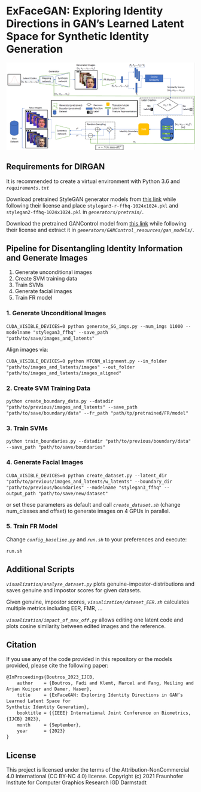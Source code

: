# ExFaceGAN: Exploring Identity Directions in GAN’s Learned Latent Space for Synthetic Identity Generation

![DIRGAN Overview](images/Overview_DIRGAN_Framework.png?raw=true)

## Requirements for DIRGAN
It is recommended to create a virtual environment with Python 3.6 and *`requirements.txt`*

Download pretrained StyleGAN generator models from [this link](https://github.com/NVlabs/stylegan3) while following their license and place `stylegan3-r-ffhq-1024x1024.pkl` and `stylegan2-ffhq-1024x1024.pkl` in *`generators/pretrain/`*.

Download the pretrained GANControl model from [this link](https://github.com/amazon-science/gan-control) while following their license and extract it in *`generators/GANControl_resources/gan_models/`*.

## Pipeline for Disentangling Identity Information and Generate Images
1. Generate unconditional images
2. Create SVM training data
3. Train SVMs
4. Generate facial images
5. Train FR model

### 1. Generate Unconditional Images
```
CUDA_VISIBLE_DEVICES=0 python generate_SG_imgs.py --num_imgs 11000 --modelname "stylegan3_ffhq" --save_path "path/to/save/images_and_latents"
```
Align images via:
```
CUDA_VISIBLE_DEVICES=0 python MTCNN_alignment.py --in_folder "path/to/images_and_latents/images" --out_folder "path/to/images_and_latents/images_aligned"
```

### 2. Create SVM Training Data
```
python create_boundary_data.py --datadir "path/to/previous/images_and_latents" --save_path "path/to/save/boundary/data" --fr_path "path/tp/pretrained/FR/model" 
```

### 3. Train SVMs
```
python train_boundaries.py --datadir "path/to/previous/boundary/data" --save_path "path/to/save/boundaries"
```

### 4. Generate Facial Images
```
CUDA_VISIBLE_DEVICES=0 python create_dataset.py --latent_dir "path/to/previous/images_and_latents/w_latents" --boundary_dir "path/to/previous/boundaries" --modelname "stylegan3_ffhq" --output_path "path/to/save/new/dataset"
```
or set these parameters as default and call *`create_dataset.sh`* (change num_classes and offset) to generate images on 4 GPUs in parallel.

### 5. Train FR Model
Change *`config_baseline.py`* and *`run.sh`* to your preferences and execute:
```
run.sh
```


## Additional Scripts
*`visualization/analyse_dataset.py`* plots genuine-impostor-distributions and saves genuine and impostor scores for given datasets.

Given genuine, impostor scores, *`visualization/dataset_EER.sh`* calculates multiple metrics including EER, FMR, ...

*`visualization/impact_of_max_off.py`* allows editing one latent code and plots cosine similarity between edited images and the reference.




## Citation ##
If you use any of the code provided in this repository or the models provided, please cite the following paper:
```
@InProceedings{Boutros_2023_IJCB,
    author    = {Boutros, Fadi and Klemt, Marcel and Fang, Meiling and Arjan Kuijper and Damer, Naser},
    title     = {ExFaceGAN: Exploring Identity Directions in GAN’s Learned Latent Space for
Synthetic Identity Generation},
    booktitle = {{IEEE} International Joint Conference on Biometrics, {IJCB} 2023},
    month     = {September},
    year      = {2023}
}
```


## License ##

This project is licensed under the terms of the Attribution-NonCommercial 4.0 International (CC BY-NC 4.0) license.
Copyright (c) 2021 Fraunhofer Institute for Computer Graphics Research IGD Darmstadt
